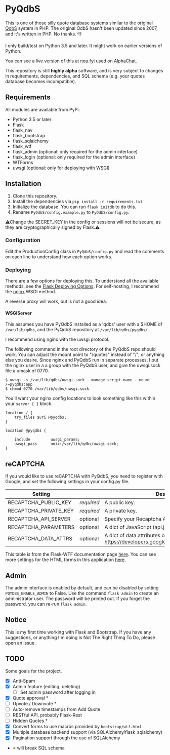 # PyQdbS

This is one of those silly quote database systems similar to the original [QdbS](http://www.qdbs.org/news.php) system in PHP.
The original QdbS hasn't been updated since 2007, and it's written in PHP. No thanks. :-1:

I only build/test on Python 3.5 and later. It might work on earlier versions of Python.

You can see a live version of this at [nou.fyi](https://www.nou.fyi) used on [AlphaChat](https://www.alphachat.net).

This repository is still **highly alpha** software, and is very subject to changes in requirements, dependencies, and SQL schema (e.g. your quotes database becomes incompatible).

## Requirements

All modules are available from PyPi.

- Python 3.5 or later
- Flask
- flask_nav
- flask_bootstrap
- flask_sqlalchemy
- flask_wtf
- flask_admin (optional: only required for the admin interface)
- flask_login (optional: only required for the admin interface)
- WTForms
- uwsgi (optional: only for deploying with WSGI)

## Installation

1. Clone this repository.
2. Install the dependencies via `pip install -r requirements.txt`
3. Initialize the database. You can run `flask initdb` to do this.
4. Rename `PyQdbS/config.example.py` to `PyQdbS/config.py`.

:warning:Change the SECRET_KEY in the config or sessions will not be secure, as they are cryptographically signed by Flask.:warning:

### Configuration

Edit the ProductionConfig class in `PyQdbS/config.py` and read the comments on each line to understand how each option works.

### Deploying

There are a few options for deploying this. To understand all the available methods, see the [Flask Deploying Options](http://flask.pocoo.org/docs/0.12/deploying/).
For self-hosting, I recommend the [nginx](http://flask.pocoo.org/docs/0.12/deploying/fastcgi/#configuring-nginx) WSGI method.

A reverse proxy will work, but is not a good idea.

#### WSGIServer

This assumes you have PyQdbS installed as a 'qdbs' user with a $HOME of `/var/lib/qdbs`, and the PyQdbS repository at `/var/lib/qdbs/pyqdbs/`.

I recommend using nginx with the uwsgi protocol.

The following command in the root directory of the PyQdbS repo should work. You can adjust the mount point to "/quotes" instead of "/", or anything else you desire.
Since nginx and PyQdbS run in separate processes, I put the nginx user in a a group with the PyQdbS user, and give the uwsgi.sock file a umask of 0770.

```
$ uwsgi -s /var/lib/qdbs/uwsgi.sock --manage-script-name --mount /=pyqdbs:app
$ chmod 0770 /var/lib/qdbs/uwsgi.sock

```
You'll want your nginx config locations to look something like this within your `server { }` block.

```
location / {
    try_files $uri @pyqdbs;
}

location @pyqdbs {

    include         uwsgi_params;
    uwsgi_pass      unix:/var/lib/qdbs/uwsgi.sock;
}
```

## reCAPTCHA

If you would like to use reCAPTCHA with PyQdbS, you need to register with Google, and set the following settings in your config.py file.

| Setting               |            | Description                                                                             |
| ----------------------|------------|-----------------------------------------------------------------------------------------|
| RECAPTCHA_PUBLIC_KEY  | *required* | A public key.                                                                           |
| RECAPTCHA_PRIVATE_KEY | *required* | A private key.                                                                          |
| RECAPTCHA_API_SERVER  | optional   | Specify your Recaptcha API server.                                                      |
| RECAPTCHA_PARAMETERS  | optional   | A dict of JavaScript (api.js) parameters.                                               |
| RECAPTCHA_DATA_ATTRS  | optional   | A dict of data attributes options. https://developers.google.com/recaptcha/docs/display |

This table is from the Flask-WTF documentation page [here](https://flask-wtf.readthedocs.io/en/latest/form.html#recaptcha).
You can see more settings for the HTML forms in this application [here](https://flask-wtf.readthedocs.io/en/latest/config.html).

## Admin

The admin interface is enabled by default, and can be disabled by setting `PQYDBS_ENABLE_ADMIN` to False. Use the command `flask admin` to create an administrator user. The password will be printed out. If you forget the password, you can re-run `flask admin`.

## Notice

This is my first time working with Flask and Bootstrap. If you have any suggestions, or anything I'm doing is Not The Right Thing To Do, please open an issue.

## TODO

Some goals for the project. 

- [X] Anti-Spam
- [X] Admin feature (editing, deleting)
  - [ ] Set admin password after logging in
- [X] Quote approval *
- [ ] Upvote / Downvote *
- [ ] Auto-remove timestamps from Add Quote
- [ ] RESTful API, probably Flask-Rest
- [ ] Hidden Quotes  *
- [X] Convert forms to use macros provided by `bootstrap/wtf.html`
- [X] Multiple database backend support (via SQLAlchemy/flask_sqlalchemy)
- [X] Pagination support through the use of SQLAlchemy

* = will break SQL schema
